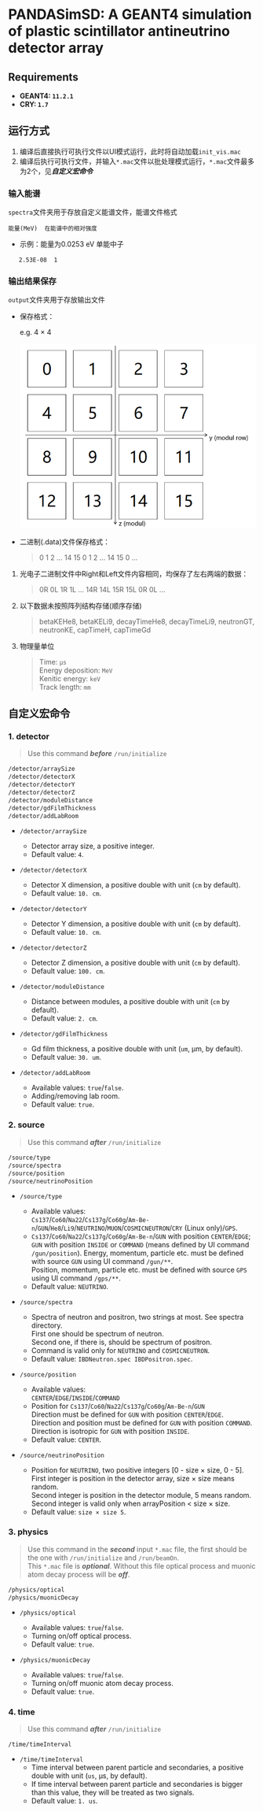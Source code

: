 # PANDASimSD: A GEANT4 simulation of plastic scintillator antineutrino detector array

## Requirements
- **GEANT4: `11.2.1`**
- **CRY: `1.7`**

##  运行方式
1. 编译后直接执行可执行文件以UI模式运行，此时将自动加载`init_vis.mac`
2. 编译后执行可执行文件，并输入`*.mac`文件以批处理模式运行，`*.mac`文件最多为2个，见***自定义宏命令***

### 输入能谱
`spectra`文件夹用于存放自定义能谱文件，能谱文件格式

```
能量(MeV)  在能谱中的相对强度
```

- 示例：能量为0.0253 eV 单能中子

```
   2.53E-08  1
```

### 输出结果保存
`output`文件夹用于存放输出文件
  - 保存格式：

    e.g. 4 × 4
    
    ![alt text](array.png)

- 二进制(.data)文件保存格式：

  > 0 1 2 ... 14 15 0 1 2 ... 14 15 0 ...

1. 光电子二进制文件中Right和Left文件内容相同，均保存了左右两端的数据：

   > 0R 0L 1R 1L ... 14R 14L 15R 15L 0R 0L ...

2. 以下数据未按照阵列结构存储(顺序存储)

   > betaKEHe8, betaKELi9, decayTimeHe8, decayTimeLi9, neutronGT, neutronKE, capTimeH, capTimeGd

3. 物理量单位
   > Time: `μs`  
   > Energy deposition: `MeV`  
   > Kenitic energy: `keV`  
   > Track length: `mm`

## 自定义宏命令

### 1. detector 

> Use this command ***before*** `/run/initialize`
   
```
/detector/arraySize
/detector/detectorX
/detector/detectorY
/detector/detectorZ
/detector/moduleDistance
/detector/gdFilmThickness
/detector/addLabRoom
```
 <!--
 /detector/update
```
-->

- `/detector/arraySize`
  - Detector array size, a positive integer.
  - Default value: `4`.

- `/detector/detectorX`
  - Detector X dimension, a positive double with unit (`cm` by default).
  - Default value: `10. cm`.

- `/detector/detectorY`
  - Detector Y dimension, a positive double with unit (`cm` by default).
  - Default value: `10. cm`.

- `/detector/detectorZ`
  - Detector Z dimension, a positive double with unit (`cm` by default).
  - Default value: `100. cm`.

- `/detector/moduleDistance`
  - Distance between modules, a positive double with unit (`cm` by default).
  - Default value: `2. cm`.

- `/detector/gdFilmThickness`
  - Gd film thickness, a positive double with unit (`um`, μm, by default).
  - Default value: `30. um`.

- `/detector/addLabRoom`
  - Available values: `true`/`false`.
  - Adding/removing lab room.
  - Default value: `true`.

<!--
- `/detector/update`
  - Updating geometry after changing it, no parameter.
  - **DONOT USE!! BUG WITH SENSITIVE DETECTOR.**
-->

### 2. source

> Use this command ***after*** `/run/initialize`

```
/source/type              
/source/spectra     
/source/position          
/source/neutrinoPosition
```

- `/source/type`
  - Available values:  
    `Cs137`/`Co60`/`Na22`/`Cs137g`/`Co60g`/`Am-Be-n`/`GUN`/`He8`/`Li9`/`NEUTRINO`/`MUON`/`COSMICNEUTRON`/`CRY` (Linux only)/`GPS`.
  - `Cs137`/`Co60`/`Na22`/`Cs137g`/`Co60g`/`Am-Be-n`/`GUN` with position `CENTER`/`EDGE`;  
    `GUN` with position `INSIDE` or `COMMAND` (means defined by UI command `/gun/position`). Energy, momentum, particle etc. must be defined with source `GUN` using UI command `/gun/**`.  
    Position, momentum, particle etc. must be defined with source `GPS` using UI command `/gps/**`.
  - Default value: `NEUTRINO`.

- `/source/spectra`
  - Spectra of neutron and positron, two strings at most. See spectra directory.  
    First one should be spectrum of neutron.  
    Second one, if there is, should be spectrum of positron.
  - Command is valid only for `NEUTRINO` and `COSMICNEUTRON`.
  - Default value: `IBDNeutron.spec IBDPositron.spec`.

- `/source/position`
  - Available values:  
    `CENTER`/`EDGE`/`INSIDE`/`COMMAND`
  - Position for `Cs137`/`Co60`/`Na22`/`Cs137g`/`Co60g`/`Am-Be-n`/`GUN`  
    Direction must be defined for `GUN` with position `CENTER`/`EDGE`.  
    Direction and position must be defined for `GUN` with position `COMMAND`.  
    Direction is isotropic for `GUN` with position `INSIDE`.
  - Default value: `CENTER`.

- `/source/neutrinoPosition`
  - Position for `NEUTRINO`, two positive integers [0 - size × size, 0 - 5].  
    First integer is position in the detector array, size × size means random.  
    Second integer is position in the detector module, 5 means random.  
    Second integer is valid only when arrayPosition < size × size.
  - Default value: `size × size 5`.

### 3. physics

> Use this command in the ***second*** input `*.mac` file, the first should be the one with `/run/initialize` and `/run/beamOn`.  
  This `*.mac` file is ***optional***. Without this file optical process and muonic atom decay process will be ***off***. 

```
/physics/optical
/physics/muonicDecay
```

- `/physics/optical`
  - Available values: `true`/`false`.
  - Turning on/off optical process.
  - Default value: `true`.

- `/physics/muonicDecay`
  - Available values: `true`/`false`.
  - Turning on/off muonic atom decay process.
  - Default value: `true`.

### 4. time

> Use this command ***after*** `/run/initialize`

```
/time/timeInterval
```

- `/time/timeInterval`
  - Time interval between parent particle and secondaries, a positive double with unit (`us`,  μs, by default).
  - If time interval between parent particle and secondaries is bigger than this value, they will be treated as two signals.
  - Default value: `1. us`.